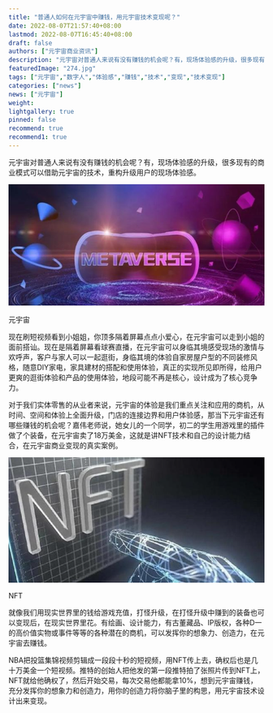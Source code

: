 ```yaml
---
title: "普通人如何在元宇宙中赚钱，用元宇宙技术变现呢？"
date: 2022-08-07T21:57:40+08:00
lastmod: 2022-08-07T16:45:40+08:00
draft: false
authors: ["元宇宙商业资讯"]
description: "元宇宙对普通人来说有没有赚钱的机会呢？有，现场体验感的升级，很多现有的商业模式可以借助元宇宙的技术，重构升级用户的现场体验感。"
featuredImage: "274.jpg"
tags: ["元宇宙","数字人","体验感","赚钱","技术","变现","技术变现"]
categories: ["news"]
news: ["元宇宙"]
weight: 
lightgallery: true
pinned: false
recommend: true
recommend1: true
---
```


元宇宙对普通人来说有没有赚钱的机会呢？有，现场体验感的升级，很多现有的商业模式可以借助元宇宙的技术，重构升级用户的现场体验感。

![元宇宙挣钱](272.png)

元宇宙



现在刷短视频看到小姐姐，你顶多隔着屏幕点点小爱心，在元宇宙可以走到小姐的面前搭讪。现在是隔着屏幕看球赛直播，在元宇宙可以身临其境感受现场的激情与欢呼声，客户与家人可以一起逛街，身临其境的体验自家房屋户型的不同装修风格，随意DIY家电，家具建材的搭配和使用体验，真正的实现所见即所得，给用户更爽的逛街体验和产品的使用体验，地段可能不再是核心，设计成为了核心竞争力。

对于我们实体零售的从业者来说，元宇宙的体验是我们重点关注和应用的商机，从时间、空间和体验上全面升级，门店的连接边界和用户体验感，那当下元宇宙还有哪些赚钱的机会呢？嘉伟老师说，她女儿的一个同学，初二的学生用游戏里的插件做了个装备，在元宇宙卖了18万美金，这就是讲NFT技术和自己的设计能力结合，在元宇宙商业变现的真实案例。



![元宇宙赚钱](273.png)

NFT



就像我们用现实世界里的钱给游戏充值，打怪升级，在打怪升级中赚到的装备也可以变现后，在现实世界里花。有绘画、设计能力，有古董藏品、IP版权，各种D一的高价值实物或事件等等的各种潜在的商机，可以发挥你的想象力、创造力，在元宇宙去赚钱。

NBA把投篮集锦视频剪辑成一段段十秒的短视频，用NFT传上去，确权后也是几十万美金一个短视频。推特的创始人把他发的第一段推特拍了张照片传到NFT上，NFT就给他确权了，然后开始交易，每次交易他都能拿10%，想到元宇宙赚钱，充分发挥你的想象力和创造力，用你的创造力将你脑子里的构思，用元宇宙技术设计出来变现。


